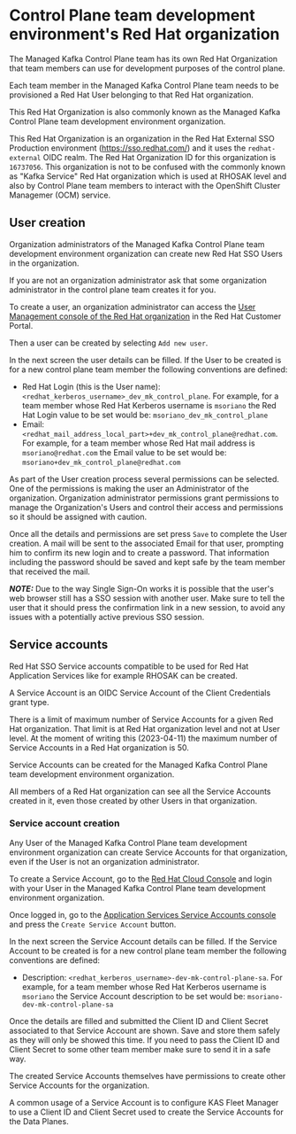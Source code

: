 # Control Plane team development environment's Red Hat organization

The Managed Kafka Control Plane team has its own Red Hat Organization that
team members can use for development purposes of the control plane.

Each team member in the Managed Kafka Control Plane
team needs to be provisioned a Red Hat User belonging to that Red Hat
organization.

This Red Hat Organization is also commonly known as the Managed Kafka
Control Plane team development environment organization.

This Red Hat Organization is an organization in the Red Hat External SSO Production
environment (https://sso.redhat.com/) and it uses the `redhat-external` OIDC
realm. The Red Hat Organization ID for this organization is `16737056`.
This organization is not to be confused with the commonly known as "Kafka Service"
Red Hat organization which is used at RHOSAK level and also by Control Plane
team members to interact with the OpenShift Cluster Managemer (OCM) service.

## User creation

Organization administrators of the Managed Kafka Control Plane team development
environment organization can create new Red Hat SSO Users in the organization.

If you are not an organization administrator ask that some organization
administrator in the control plane team creates it for you.

To create a user, an organization administrator can access the
[User Management console of the Red Hat organization](https://www.redhat.com/wapps/ugc/protected/usermgt/userList.html)
in the Red Hat Customer Portal.

Then a user can be created by selecting `Add new user`.

In the next screen the user details can be filled.
If the User to be created is for a new control plane team member
the following conventions are defined:
* Red Hat Login (this is the User name): `<redhat_kerberos_username>_dev_mk_control_plane`.
  For example, for a team member whose Red Hat Kerberos username is `msoriano`
  the Red Hat Login value to be set would be: `msoriano_dev_mk_control_plane`
* Email: `<redhat_mail_address_local_part>+dev_mk_control_plane@redhat.com`. For
  example, for a team member whose Red Hat mail address is `msoriano@redhat.com`
  the Email value to be set would be: `msoriano+dev_mk_control_plane@redhat.com`

As part of the User creation process several permissions can be selected. One
of the permissions is making the user an Administrator of the organization.
Organization administrator permissions grant permissions to manage the Organization's
Users and control their access and permissions so it should be assigned
with caution.

Once all the details and permissions are set press `Save` to complete the
User creation. A mail will be sent to the associated Email for that user, prompting
him to confirm its new login and to create a password. That information including
the password should be saved and kept safe by the team member that received the
mail.

**_NOTE:_** Due to the way Single Sign-On works it is possible that the user's
            web browser still has a SSO session with another user. Make sure to
            tell the user that it should press the confirmation link in a
            new session, to avoid any issues with a potentially active
            previous SSO session.

## Service accounts

Red Hat SSO Service accounts compatible to be used for Red Hat Application
Services like for example RHOSAK can be created.

A Service Account is an OIDC Service Account of the Client Credentials grant
type.

There is a limit of maximum number of Service Accounts for a given Red Hat
organization. That limit is at Red Hat organization level and not at User level.
At the moment of writing this (2023-04-11) the maximum number of Service Accounts
in a Red Hat organization is 50.

Service Accounts can be created for the Managed Kafka Control Plane team
development environment organization.

All members of a Red Hat organization can see all the Service Accounts created
in it, even those created by other Users in that organization.

### Service account creation

Any User of the Managed Kafka Control Plane team
development environment organization can create Service Accounts for that
organization, even if the User is not an organization administrator.

To create a Service Account, go to the [Red Hat Cloud Console](https://console.redhat.com/)
and login with your User in the Managed Kafka Control Plane team development
environment organization.

Once logged in, go to the [Application Services Service Accounts console](https://console.redhat.com/application-services/service-accounts)
and press the `Create Service Account` button.

In the next screen the Service Account details can be filled.
If the Service Account to be created is for a new control plane team member the
following conventions are defined:
* Description: `<redhat_kerberos_username>-dev-mk-control-plane-sa`. For example,
  for a team member whose Red Hat	Kerberos username is `msoriano` the Service Account
  description to be set would be: `msoriano-dev-mk-control-plane-sa`

Once the details are filled and submitted the Client ID and Client Secret
associated to that Service Account are shown. Save and store them safely as
they will only be showed this time. If you need to pass the Client ID and
Client Secret to some other team member make sure to send it in a safe way.

The created Service Accounts themselves have permissions to create other
Service Accounts for the organization.

A common usage of a Service Account is to configure KAS Fleet Manager
to use a Client ID and Client Secret used to create the Service Accounts
for the Data Planes.
